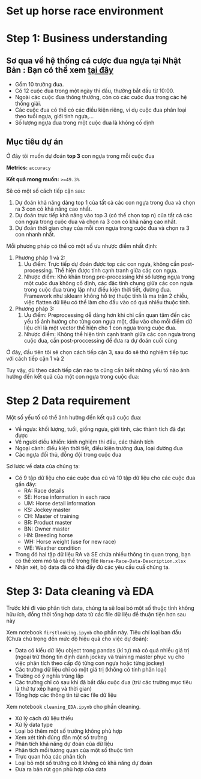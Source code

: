 # **Set up horse race environment**


# **Step 1: Business understanding**
## **Sơ qua về hệ thống cá cược đua ngựa tại Nhật Bản** : Bạn có thể xem [tại đây](https://japanracing.jp/en/racing/go_racing/guide/)
- Gồm 10 trường đua.
- Có 12 cuộc đua trong một ngày thi đấu, thường bắt đầu từ 10:00.
- Ngoài các cuộc đua thông thường, còn có các cuộc đua trong các hệ thống giải.
- Các cuộc đua có thể có các điều kiện riêng, ví dụ cuộc đua phân loại theo tuổi ngựa, giới tính ngựa,...
- Số lượng ngựa đua trong một cuộc đua là không cố định

## **Mục tiêu dự án**
Ở đây tôi muốn dự đoán **top 3** con ngựa trong mỗi cuộc đua

**Metrics:** `accuracy`

**Kết quả mong muốn:** `>=49.3%`

Sẽ có một số cách tiếp cận sau:
1. Dự đoán khả năng dàng top 1 của tất cả các con ngựa trong đua và chọn ra 3 con có khả năng cao nhất.
2. Dự đoán trực tiếp khả năng vào top 3 (có thể chọn top n) của tất cả các con ngựa trong cuộc đua và chọn ra 3 con có khả năng cao nhất.
3. Dự đoán thời gian chạy của mỗi con ngựa trong cuộc đua và chọn ra 3 con nhanh nhất.

Mỗi phương pháp có thể có một số ưu nhược điểm nhất định:
1. Phương pháp 1 và 2:
   1. Ưu điểm: Trực tiếp dự đoán được top các con ngựa, không cần post-processing. Thể hiện được tính cạnh tranh giữa các con ngựa.
   2. Nhược điểm: Khó khăn trong pre-processing khi số lượng ngựa trong một cuộc đua không cố định, các đặc tính chung giữa các con ngựa trong cuộc đua trùng lặp như điều kiện thời tiết, đường đua. Framework như sklearn không hỗ trợ thuộc tính là ma trận 2 chiều, việc flatten dữ liệu có thể  làm cho đầu vào có quá nhiều thuộc tính.
2. Phương pháp 3:
   1. Ưu điểm: Preprocessing dễ dàng hơn khi chỉ cần quan tâm đến các yếu tố ảnh hưởng cho từng con ngựa một, đầu vào cho mỗi điểm dữ liệu chỉ là một vector thể hiện cho 1 con ngựa trong cuộc đua.
   2. Nhược điểm: Không thể hiện tính cạnh tranh giữa các con ngựa trong cuộc đua, cần post-proccessing để đưa ra dự đoán cuối cùng

Ở đây, đầu tiên tôi sẽ chọn cách tiếp cận 3, sau đó sẽ thử nghiệm tiếp tục với cách tiếp cận 1 và 2

Tuy vậy, dù theo cách tiếp cận nào ta cũng cần biết những yếu tố nào ảnh hưởng đến kết quả của một con ngựa trong cuộc đua:

# **Step 2 Data requirement**

Một số yếu tố có thể ảnh hưởng đến kết quả cuộc đua:
- Về ngựa: khối lượng, tuổi, giống ngựa, giới tính, các thành tích đã đạt được
- Về người điều khiển: kinh nghiệm thi đấu, các thành tích
- Ngoại cảnh: điều kiện thời tiết, điều kiện trường đua, loại đường đua
- Các ngựa đối thủ, đồng đội trong cuộc đua

Sơ lược về data của chúng ta:
- Có 9 tập dữ liệu cho các cuộc đua cũ và 10 tập dữ liệu cho các cuộc đua gần đây:
  - RA: Race details
  - SE: Horse information in each race
  - UM: Horse detail information
  - KS: Jockey master
  - CH: Master of training
  - BR: Product master
  - BN: Owner master
  - HN: Breeding horse
  - WH: Horse weight (use for new race)
  - WE: Weather condition
- Trong đó hai tập dữ liệu RA và SE chứa nhiều thông tin quan trọng, bạn có thể xem mô tả cụ thể trong file `Horse-Race-Data-Description.xlsx`
- Nhận xét, bộ data đã có khá đầy đủ các yêu cầu cuẩ chúng ta.

# Step 3: Data cleaning và EDA

Trước khi đi vào phân tích data, chúng ta sẽ loại bỏ một số thuộc tính không hữu ích, đồng thời tổng hợp data từ các file dữ liệu để thuận tiện hơn sau này

Xem notebook `firstlooking.ipynb` cho phần này. Tiêu chí loại ban đầu (Chưa chú trọng đến mức độ hiệu quả cho việc dự đoán):
- Data có kiểu dữ liệu object trong pandas (kí tự) mà có quá nhiều giá trị (ngoại trừ thông tin định danh jockey và training master phục vụ cho việc phân tích theo cấp độ từng con ngựa hoặc từng jockey)
- Các trường dữ liệu chỉ có một giá trị (không có tính phân loại)
- Trường có ý nghĩa trùng lặp
- Các trường chỉ có sau khi đã bắt đầu cuộc đua (trừ các trường mục tiêu là thứ tự xếp hạng và thời gian)
- Tổng hợp các thông tin từ các file dữ liệu
  
Xem notebook `cleaning_EDA.ipynb` cho phần cleaning.
- Xử lý cách dữ liệu thiếu
- Xử lý data type
- Loại bỏ thêm một số trường không phù hợp
- Xem xét tính đúng đắn một số trường
- Phân tích khả năng dự đoán của dữ liệu
- Phân tích mối tương quan của một số thuộc tính
- Trực quan hóa các phân tích
- Loại bỏ một số trường có ít không có khả năng dự đoán
- Đưa ra bản rút gọn phù hợp của data
